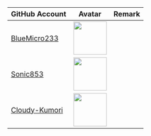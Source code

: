 | GitHub Account                                    | Avatar                                                                                                                 | Remark   |
|---------------------------------------------------|------------------------------------------------------------------------------------------------------------------------|----------|
| [BlueMicro233](https://github.com/BlueMicro233)   | <a href="https://github.com/BlueMicro233"><img src="https://github.com/BlueMicro233.png" width=75px height=75px></a>   |          |
| [Sonic853](https://github.com/Sonic853)           | <a href="https://github.com/Sonic853"><img src="https://github.com/Sonic853.png" width=75px height=75px></a>           |          |
| [Cloudy-Kumori](https://github.com/Cloudy-Kumori) | <a href="https://github.com/Cloudy-Kumori"><img src="https://github.com/Cloudy-Kumori.png" width=75px height=75px></a> |          |